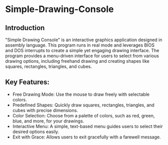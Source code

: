 # Simple-Drawing-Console
## Introduction
"Simple Drawing Console" is an interactive graphics application designed in assembly language. This program runs in real mode and leverages BIOS and DOS interrupts to create a simple yet engaging drawing interface. The program provides a menu-driven interface for users to select from various drawing options, including freehand drawing and creating shapes like squares, rectangles, triangles, and cubes.

## Key Features:

- Free Drawing Mode: Use the mouse to draw freely with selectable colors.
- Predefined Shapes: Quickly draw squares, rectangles, triangles, and cubes with precise dimensions.
- Color Selection: Choose from a palette of colors, such as red, green, blue, and more, for your drawings.
- Interactive Menu: A simple, text-based menu guides users to select their desired options easily.
- Exit with Grace: Allows users to exit gracefully with a farewell message.
